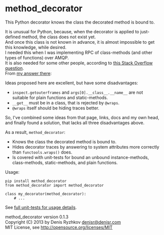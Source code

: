 method_decorator
================

This Python decorator knows the class the decorated method is bound to.

It is unusual for Python, because, when the decorator is applied to just-defined method, the class does not exist yet.  
And once this class is not known in advance, it is almost impossible to get this knowledge, while desired.  
I needed this when I was implementing RPC of class-methods (and other types of functions) over AMQP.  
It is also needed for some other people, according to [this Stack Overflow question](http://stackoverflow.com/questions/306130/python-decorator-makes-function-forget-that-it-belongs-to-a-class/).  
From [my answer there](http://stackoverflow.com/questions/306130/python-decorator-makes-function-forget-that-it-belongs-to-a-class/3412743#3412743):

Ideas proposed here are excellent, but have some disadvantages:
* `inspect.getouterframes` and `args[0].__class__.__name__` are not suitable for plain functions and static-methods.
* `__get__` must be in a class, that is rejected by `@wraps`.
* `@wraps` itself should be hiding traces better.

So, I've combined some ideas from that page, links, docs and my own head,  
and finally found a solution, that lacks all three disadvantages above.

As a result, `method_decorator`:
* Knows the class the decorated method is bound to.
* Hides decorator traces by answering to system attributes more correctly than `functools.wraps()` does.
* Is covered with unit-tests for bound an unbound instance-methods, class-methods, static-methods, and plain functions.

Usage:

    pip install method_decorator
    from method_decorator import method_decorator

    class my_decorator(method_decorator):
        # ...

See [full unit-tests for usage details](https://github.com/denis-ryzhkov/method_decorator/blob/master/method_decorator.py#L48).

method_decorator version 0.1.3  
Copyright (C) 2013 by Denis Ryzhkov <denisr@denisr.com>  
MIT License, see http://opensource.org/licenses/MIT

